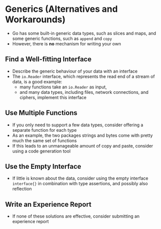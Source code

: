# Generics (Alternatives and Workarounds)

* Go has some built-in generic data types, such as slices and maps, and some generic functions, such as `append` and `copy`
* However, there is **no** mechanism for writing your own

## Find a Well-fitting Interface

* Describe the generic behaviour of your data with an interface
* The `io.Reader` interface, which represents the read end of a stream of data, is a good example:
  * many functions take an `io.Reader` as input,
  * and many data types, including files, network connections, and ciphers, implement this interface

## Use Multiple Functions

* If you only need to support a few data types, consider offering a separate function for each type
* As an example, the two packages strings and bytes come with pretty much the same set of functions
* If this leads to an unmanageable amount of copy and paste, consider using a code generation tool

## Use the Empty Interface

* If little is known about the data, consider using the empty interface `interface{}` in combination with type assertions, and possibly also reflection

## Write an Experience Report

* If none of these solutions are effective, consider submitting an experience report
